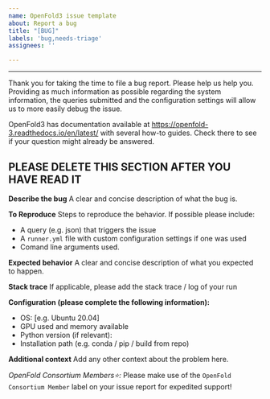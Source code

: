 ```yaml
---
name: OpenFold3 issue template
about: Report a bug
title: "[BUG]"
labels: 'bug,needs-triage'
assignees: ''

---
```


-----------------------------------------
Thank you for taking the time to file a bug report. Please help us help you. Providing as much information as possible regarding the system information, the queries submitted and the configuration settings will allow us to more easily debug the issue.

OpenFold3 has documentation available at https://openfold-3.readthedocs.io/en/latest/ with several how-to guides. Check there to see if your question might already be answered.

PLEASE DELETE THIS SECTION AFTER YOU HAVE READ IT
-----------------------------------------

**Describe the bug**
A clear and concise description of what the bug is.

**To Reproduce**
Steps to reproduce the behavior. If possible please include:
- A query (e.g. json) that triggers the issue
- A `runner.yml` file with custom configuration settings if one was used
- Comand line arguments used.

**Expected behavior**
A clear and concise description of what you expected to happen.

**Stack trace**
If applicable, please add the stack trace / log of your run

**Configuration (please complete the following information):**
 - OS: [e.g. Ubuntu 20.04]
 - GPU used and memory available
 - Python version (if relevant):
 - Installation path (e.g. conda / pip / build from repo)

**Additional context**
Add any other context about the problem here.

_OpenFold Consortium Members⭐️:_ Please make use of the `OpenFold Consortium Member` label on your issue report for expedited support!
